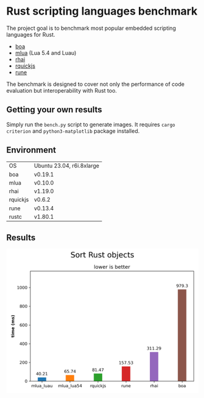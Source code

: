 # Rust scripting languages benchmark

The project goal is to benchmark most popular embedded scripting languages for Rust.

- [boa](https://boajs.dev)
- [mlua](https://crates.io/crates/mlua) (Lua 5.4 and Luau)
- [rhai](https://crates.io/crates/rhai)
- [rquickjs](https://crates.io/crates/rquickjs)
- [rune](https://crates.io/crates/rune)

The benchmark is designed to cover not only the performance of code evaluation but interoperability with Rust too.

## Getting your own results

Simply run the `bench.py` script to generate images. It requires `cargo criterion` and `python3-matplotlib` package installed.

## Environment

|          |                               |
|----------|-------------------------------|
| OS       | Ubuntu 23.04, r6i.8xlarge     |
| boa      | v0.19.1                       |
| mlua     | v0.10.0                       |
| rhai     | v1.19.0                       |
| rquickjs | v0.6.2                        |
| rune     | v0.13.4                       |
| rustc    | v1.80.1                       |

## Results

![Sort Rust objects](Sort%20Rust%20objects.png)
